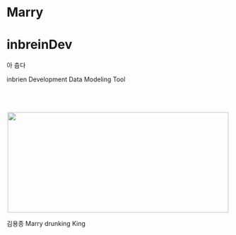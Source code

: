 # Marry
# inbreinDev
아 춥다

inbrien Development Data Modeling Tool

<DIV class=autosourcing-stub-extra>
<P style="MARGIN-BOTTOM: 7px; FONT-SIZE: 12px; FONT-FAMILY: Dotum; FONT-WEIGHT: normal; PADDING-BOTTOM: 0px; FONT-STYLE: normal; PADDING-TOP: 0px; PADDING-LEFT: 0px; MARGIN-TOP: 11px; PADDING-RIGHT: 0px; MARGIN-RIGHT: 0px"><STRONG></STRONG>&nbsp;</P>
<P style="MARGIN-BOTTOM: 7px; FONT-SIZE: 12px; FONT-FAMILY: Dotum; FONT-WEIGHT: normal; PADDING-BOTTOM: 0px; FONT-STYLE: normal; PADDING-TOP: 0px; PADDING-LEFT: 0px; MARGIN-TOP: 11px; PADDING-RIGHT: 0px; MARGIN-RIGHT: 0px">&nbsp;</P>
<P style="MARGIN-BOTTOM: 7px; FONT-SIZE: 12px; FONT-FAMILY: Dotum; FLOAT: none; FONT-WEIGHT: normal; PADDING-BOTTOM: 0px; FONT-STYLE: normal; TEXT-ALIGN: center; PADDING-TOP: 0px; PADDING-LEFT: 0px; CLEAR: none; MARGIN-TOP: 11px; PADDING-RIGHT: 0px; MARGIN-RIGHT: 0px"><A class=tx-link href="http://www.microdesigner.co.kr/" target=_blank><SPAN class=imageblock style="HEIGHT: auto; WIDTH: 500px; DISPLAY: inline-block"><SPAN target="_blank" rel="lightbox"><IMG width=500 height=227 style="CURSOR: pointer" src="http://cfile23.uf.tistory.com/image/214F3C4B548EB6D40E8B1B"></SPAN></SPAN></A></P>
<P style="MARGIN-BOTTOM: 7px; FONT-SIZE: 12px; FONT-FAMILY: Dotum; FONT-WEIGHT: normal; PADDING-BOTTOM: 0px; FONT-STYLE: normal; PADDING-TOP: 0px; PADDING-LEFT: 0px; MARGIN-TOP: 11px; PADDING-RIGHT: 0px; MARGIN-RIGHT: 0px"><A href="http://blog.naver.com/inbrein_md" target=_blank><U></U></A></P></DIV>


김용종 Marry drunking King
